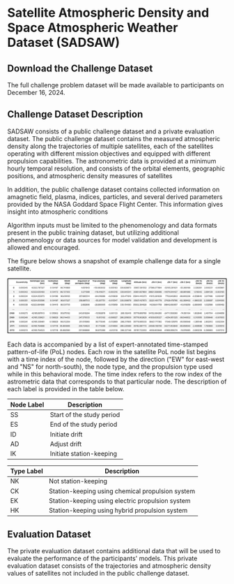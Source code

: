 # Satellite Atmospheric Density and Space Atmospheric Weather Dataset (SADSAW)

## Download the Challenge Dataset
The full challenge problem dataset will be made available to participants on December 16, 2024.

## Challenge Dataset Description
SADSAW consists of a public challenge dataset and a private evaluation dataset. The public challenge dataset contains the measured atmospheric density along the trajectories of multiple satellites, each of the satellites operating with different mission objectives and equipped with different propulsion capabilities. The astronometric data is provided at a minimum hourly temporal resolution, and consists of the orbital elements, geographic positions, and atmospheric density measures of satellites 

In addition, the public challenge dataset contains collected information on amagnetic field, plasma, indices, particles, and several derived parameters provided by the NASA Goddard Space Flight Center. This information gives insight into atmospheric conditions 

Algorithm inputs must be limited to the phenomenology and data formats present in the public training dataset, but utilizing additional phenomenology or data sources for model validation and development is allowed and encouraged.

The figure below shows a snapshot of example challenge data for a single satellite.

![alt text](example_data.png)

Each data is accompanied by a list of expert-annotated time-stamped pattern-of-life (PoL) nodes. Each row in the satellite PoL node list begins with a time index of the node, followed by the direction ("EW" for east-west and "NS" for north-south), the node type, and the propulsion type used while in this behavioral mode. The time index refers to the row index of the astrometric data that corresponds to that particular node. The description of each label is provided in the table below.

| Node Label  | Description | 
| ------------- | ------------- | 
| SS  | Start of the study period  | 
| ES  | End of the study period  | 
| ID  | Initiate drift  | 
| AD  | Adjust drift  |
| IK  | Initiate station-keeping  | 

| Type Label  | Description |
| ------------- | ------------- |
| NK | Not station-keeping |
| CK | Station-keeping using chemical propulsion system |
| EK | Station-keeping using electric propulsion system |
| HK | Station-keeping using hybrid propulsion system |

## Evaluation Dataset 
The private evaluation dataset contains additional data that will be used to evaluate the performance of the participants' models. This private evaluation dataset consists of the trajectories and atmospheric density values of satellites not included in the public challenge dataset.
